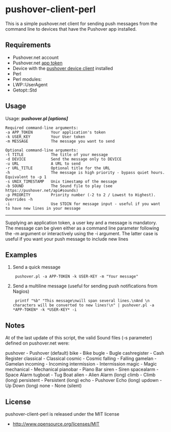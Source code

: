 # pushover-client-perl
This is a simple pushover.net client for sending push messages from the command line to devices that have the Pushover app installed.

## Requirements
- Pushover.net account
- Pushover.net [app token](https://pushover.net/apps/build)
- Device with the [pushover device client](https://pushover.net/clients) installed
- Perl
- Perl modules:
- LWP::UserAgent
- Getopt::Std  

## Usage
Usage: **pushover.pl _[options]_**

    Required command-line arguments:  
    -a APP_TOKEN        Your application's token  
    -k USER_KEY         Your User token  
    -m MESSAGE          The message you want to send  

    Optional command-line arguments:
    -t TITLE            The title of your message  
    -d DEVICE           Send the message only to DEVICE  
    -u URL              A URL to send  
    -r URL_TITLE        Optional title for the URL  
    -h                  The message is high priority - bypass quiet hours. Equivalent to -p 1  
    -s UNIX_TIMESTAMP   Unix timestamp of the message 
    -b SOUND            The Sound file to play (see https://pushover.net/api#sounds)
    -p PRIORITY         Priority number (-2 to 2 / Lowest to Highest). Overrides -h 
    -i                  Use STDIN for message input - useful if you want to have new lines in your message

---
Supplying an application token, a user key and a message is mandatory.
The message can be given either as a command line parameter following the -m argument or interactively using the -i argument. The latter case is useful if you want your push message to include new lines

## Examples
1. Send a quick message

        pushover.pl -a APP-TOKEN -k USER-KEY -m "Your message"

2. Send a multiline message (useful for sending push notifications from Nagios)

        printf "%b" "This message\nwill span several lines.\nAnd \n characters will be converted to new lines!\n" | pushover.pl -a *APP-TOKEN* -k *USER-KEY* -i
       

## Notes
At of the last update of this script, the valid Sound files (-s parameter) defined on pushover.net were:

  pushover - Pushover (default)
  bike - Bike
  bugle - Bugle
  cashregister - Cash Register
  classical - Classical
  cosmic - Cosmic
  falling - Falling
  gamelan - Gamelan
  incoming - Incoming
  intermission - Intermission
  magic - Magic
  mechanical - Mechanical
  pianobar - Piano Bar
  siren - Siren
  spacealarm - Space Alarm
  tugboat - Tug Boat
  alien - Alien Alarm (long)
  climb - Climb (long)
  persistent - Persistent (long)
  echo - Pushover Echo (long)
  updown - Up Down (long)
  none - None (silent)


## License
pushover-client-perl is released under the MIT license

* http://www.opensource.org/licenses/MIT
